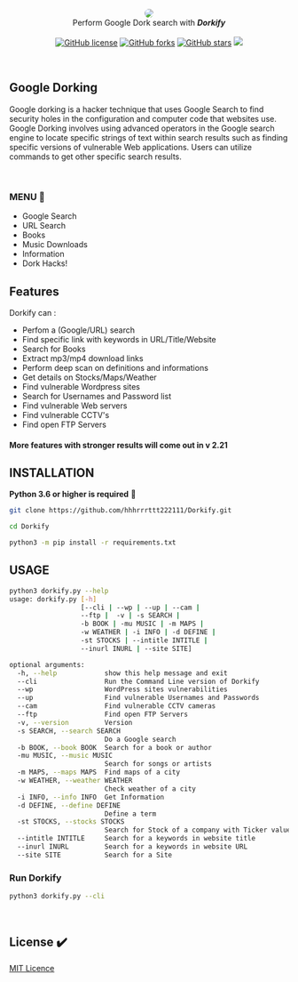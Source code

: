 <p align=center>

  <img src="https://raw.githubusercontent.com/hhhrrrttt222111/Dorkify/master/media/dorkify.png" style="border-radius:10px;"/>

  <br>
  <span>Perform Google Dork search with <b><i>Dorkify</i></b></span>
  <br><br>
    <a href="https://github.com/hhhrrrttt222111/Dorkify/blob/master/LICENSE"><img alt="GitHub license" src="https://img.shields.io/github/license/hhhrrrttt222111/Dorkify"></a>
  <a href="https://github.com/hhhrrrttt222111/Dorkify/network"><img alt="GitHub forks" src="https://img.shields.io/github/forks/hhhrrrttt222111/Dorkify?color=orange"></a>
  <a href="https://github.com/hhhrrrttt222111/Dorkify/stargazers"><img alt="GitHub stars" src="https://img.shields.io/github/stars/hhhrrrttt222111/Dorkify?color=red"></a>
  <a target="_blank" href="https://www.python.org/downloads/" title="Python version"><img src="https://img.shields.io/badge/python-%3E=_3.7-blue.svg"></a>
</p>


<br>

## Google Dorking

Google dorking is a hacker technique that uses Google Search to find security holes in the configuration and computer code that websites use. Google Dorking involves using advanced operators in the Google search engine to locate specific strings of text within search results such as finding specific versions of vulnerable Web applications. Users can utilize commands to get other specific search results.

<br>

### MENU  :page_with_curl:

* Google Search
* URL Search
* Books
* Music Downloads
* Information
* Dork Hacks!

## Features
  Dorkify can :
  - Perfom a (Google/URL) search
  - Find specific link with keywords in URL/Title/Website
  - Search for Books
  - Extract mp3/mp4 download links
  - Perform deep scan on definitions and informations
  - Get details on Stocks/Maps/Weather
  - Find vulnerable Wordpress sites
  - Search for Usernames and Password list
  - Find vulnerable Web servers
  - Find vulnerable CCTV's
  - Find open FTP Servers


#### More features with stronger results will come out in v 2.21

## INSTALLATION
**Python 3.6 or higher is required**  :snake:

```bash
git clone https://github.com/hhhrrrttt222111/Dorkify.git

cd Dorkify

python3 -m pip install -r requirements.txt
```

## USAGE

```bash
python3 dorkify.py --help
usage: dorkify.py [-h]
                  [--cli | --wp | --up | --cam |
                  --ftp |  -v | -s SEARCH | 
                  -b BOOK | -mu MUSIC | -m MAPS | 
                  -w WEATHER | -i INFO | -d DEFINE | 
                  -st STOCKS | --intitle INTITLE | 
                  --inurl INURL | --site SITE]

optional arguments:
  -h, --help            show this help message and exit
  --cli                 Run the Command Line version of Dorkify
  --wp                  WordPress sites vulnerabilities
  --up                  Find vulnerable Usernames and Passwords
  --cam                 Find vulnerable CCTV cameras
  --ftp                 Find open FTP Servers
  -v, --version         Version
  -s SEARCH, --search SEARCH
                        Do a Google search
  -b BOOK, --book BOOK  Search for a book or author
  -mu MUSIC, --music MUSIC
                        Search for songs or artists
  -m MAPS, --maps MAPS  Find maps of a city
  -w WEATHER, --weather WEATHER
                        Check weather of a city
  -i INFO, --info INFO  Get Information
  -d DEFINE, --define DEFINE
                        Define a term
  -st STOCKS, --stocks STOCKS
                        Search for Stock of a company with Ticker value
  --intitle INTITLE     Search for a keywords in website title
  --inurl INURL         Search for a keywords in website URL
  --site SITE           Search for a Site

```

### Run Dorkify
```bash
python3 dorkify.py --cli
```

<br>

## License  :heavy_check_mark:

[MIT Licence](https://github.com/hhhrrrttt222111/Dorkify/blob/master/LICENSE)




